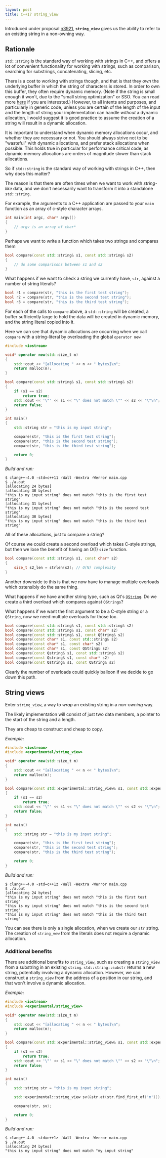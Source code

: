 ```yaml
---
layout: post
title: C++17 string_view
---
```


Introduced under proposal [n3921](http://www.open-std.org/jtc1/sc22/wg21/docs/papers/2014/n3921.html), **`string_view`** gives us the ability to refer to an existing string in a non-owning way.

## Rationale

`std::string` is the standard way of working with strings in C++, and offers a lot of convenient functionality for working with strings, such as comparison, searching for substrings, concatenating, slicing, etc.

There is a cost to working with strings though, and that is that they *own* the underlying buffer in which the string of characters is stored. In order to own this buffer, they often require dynamic memory. (Note if the string is small enough it won't, due to the "small string optimization" or SSO. You can read more [here](http://stackoverflow.com/questions/10315041/meaning-of-acronym-sso-in-the-context-of-stdstring) if you are interested.) However, to all intents and purposes, and particularly in generic code, unless you are certain of the length of the input and the length of string your implementation can handle *without* a dynamic allocation, I would suggest it is good practice to assume the creation of a string will result in a dynamic allocation.

It is important to understand when dynamic memory allocations occur, and whether they are necessary or not. You should always strive not to be "wasteful" with dynamic allocations, and prefer stack allocations when possible. This holds true in particular for performance critical code, as dynamic memory allocations are orders of magnitude slower than stack allocations.

So if `std::string` is the standard way of working with strings in C++, then why does this matter?

The reason is that there are often times when we want to work with *string-like* data, and we don't necessarily want to transform it into a standalone `std::string`. 

For example, the arguments to a C++ application are passed to your `main` function as an array of c-style character arrays.

```cpp
int main(int argc, char* argv[])
{
    // argv is an array of char*
}
```

Perhaps we want to write a function which takes two strings and compares them

```cpp
bool compare(const std::string& s1, const std::string& s2)
{
    // do some comparisons between s1 and s2
}
```

What happens if we want to check a string we currently have, `str`, against a number of string literals?

```cpp
bool r1 = compare(str, "this is the first test string");
bool r2 = compare(str, "this is the second test string");
bool r3 = compare(str, "this is the third test string");
```

For each of the calls to `compare` above, a `std::string` will be created, a buffer sufficiently large to hold the data will be created in dynamic memory, and the string literal copied into it.

Here we can see that dynamic allocations are occurring when we call `compare` with a string-literal by overloading the global `operator new` 

```cpp
#include <iostream>

void* operator new(std::size_t n)
{
    std::cout << "[allocating " << n << " bytes]\n";
    return malloc(n);
}

bool compare(const std::string& s1, const std::string& s2)
{
    if (s1 == s2)
        return true;
    std::cout << '\"' << s1 << "\" does not match \"" << s2 << "\"\n";
    return false;
}

int main()
{
    std::string str = "this is my input string";

    compare(str, "this is the first test string");
    compare(str, "this is the second test string");
    compare(str, "this is the third test string");

    return 0;
}
```

*Build and run:*

    $ clang++-4.0 -std=c++11 -Wall -Wextra -Werror main.cpp
    $ ./a.out
    [allocating 24 bytes]
    [allocating 30 bytes]
    "this is my input string" does not match "this is the first test string"
    [allocating 31 bytes]
    "this is my input string" does not match "this is the second test string"
    [allocating 30 bytes]
    "this is my input string" does not match "this is the third test string"

All of these allocations, just to compare a string?

Of course we could create a second overload which takes C-style strings, but then we lose the benefit of having an O(1) `size` function.

```cpp
bool compare(const std::string& s1, const char* s2)
{
    size_t s2_len = strlen(s2); // O(N) complexity
}
```

Another downside to this is that we now have to manage multiple overloads which ostensibly do the same thing.

What happens if we have another string type, such as Qt's [`QString`](http://doc.qt.io/qt-5/qstring.html). Do we create a third overload which compares against `QStrings`?

What happens if we want the first argument to be a C-style string or a `QString`, now we need multiple overloads for those too.

```cpp
bool compare(const std::string& s1, const std::string& s2)
bool compare(const std::string& s1, const char* s2)
bool compare(const std::string& s1, const QString& s2)
bool compare(const char* s1, const std::string& s2)
bool compare(const char* s1, const char* s2)
bool compare(const char* s1, const QString& s2)
bool compare(const Qstring& s1, const std::string& s2)
bool compare(const Qstring& s1, const char* s2)
bool compare(const Qstring& s1, const QString& s2)
```

Clearly the number of overloads could quickly balloon if we decide to go down this path.

## String views

Enter `string_view`, a way to *wrap* an existing string in a *non-owning* way.

The likely implementation will consist of just two data members, a pointer to the start of the string and a length.

They are cheap to construct and cheap to copy.

*Example:*

```cpp
#include <iostream>
#include <experimental/string_view>

void* operator new(std::size_t n)
{
    std::cout << "[allocating " << n << " bytes]\n";
    return malloc(n);
}

bool compare(const std::experimental::string_view& s1, const std::experimental::string_view& s2)
{
    if (s1 == s2)
        return true;
    std::cout << '\"' << s1 << "\" does not match \"" << s2 << "\"\n";
    return false;
}

int main()
{
    std::string str = "this is my input string";

    compare(str, "this is the first test string");
    compare(str, "this is the second test string");
    compare(str, "this is the third test string");

    return 0;
}
```

*Build and run:*

    $ clang++-4.0 -std=c++1z -Wall -Wextra -Werror main.cpp
    $ ./a.out
    [allocating 24 bytes]
    "this is my input string" does not match "this is the first test string"
    "this is my input string" does not match "this is the second test string"
    "this is my input string" does not match "this is the third test string"

You can see there is only a single allocation, when we create our `str` string. The creation of `string_vew` from the literals does not require a dynamic allocation.

### Additional benefits

There are additional benefits to `string_view`, such as creating a `string_view` from a substring in an existing `string`. `std::string::substr` returns a new string, potentially involving a dynamic allocation. However, we can construct a `string_view` from the address of a position in our string, and that won't involve a dynamic allocation.

*Example:*

```cpp
#include <iostream>
#include <experimental/string_view>

void* operator new(std::size_t n)
{
    std::cout << "[allocating " << n << " bytes]\n";
    return malloc(n);
}

bool compare(const std::experimental::string_view& s1, const std::experimental::string_view& s2)
{
    if (s1 == s2)
        return true;
    std::cout << '\"' << s1 << "\" does not match \"" << s2 << "\"\n";
    return false;
}

int main()
{
    std::string str = "this is my input string";

    std::experimental::string_view sv(&str.at(str.find_first_of('m')));

    compare(str, sv);

    return 0;
}
```

*Build and run:*

    $ clang++-4.0 -std=c++1z -Wall -Wextra -Werror main.cpp
    $ ./a.out
    [allocating 24 bytes]
    "this is my input string" does not match "my input string"
